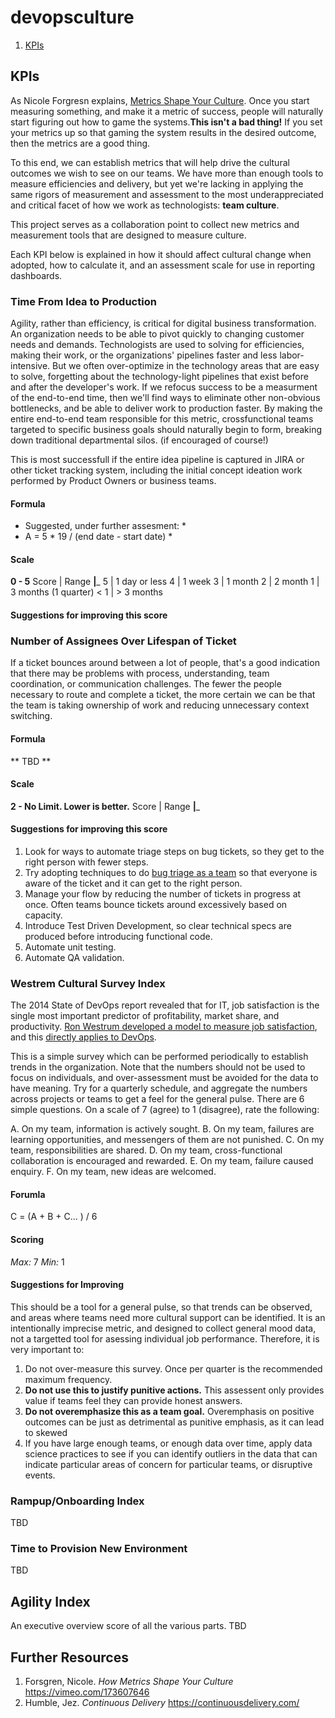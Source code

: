 # devopsculture

1. [KPIs](#kpis)

## KPIs <a id="kpis"></a>
As Nicole Forgresn explains, [Metrics Shape Your Culture](https://vimeo.com/173607646). Once you start measuring something, and make it a metric of success, people will naturally start figuring out how to game the systems.**This isn't a bad thing!** If you set your metrics up so that gaming the system results in the desired outcome, then the metrics are a good thing.

To this end, we can establish metrics that will help drive the cultural outcomes we wish to see on our teams. We have more than enough tools to measure efficiencies and delivery, but yet we're lacking in applying the same rigors of measurement and assessment to the most underappreciated and critical facet of how we work as technologists: **team culture**.

This project serves as a collaboration point to collect new metrics and measurement tools that are designed to measure culture.

Each KPI below is explained in how it should affect cultural change when adopted, how to calculate it, and an assessment scale for use in reporting dashboards.

### Time From Idea to Production
Agility, rather than efficiency, is critical for digital business transformation. An organization needs to be able to pivot quickly to changing customer needs and demands. Technologists are used to solving for efficiencies, making their work, or the organizations' pipelines faster and less labor-intensive. But we often over-optimize in the technology areas that are easy to solve, forgetting about the technology-light pipelines that exist before and after the developer's work. If we refocus success to be a measurment of the end-to-end time, then we'll find ways to eliminate other non-obvious bottlenecks, and be able to deliver work to production faster. By making the entire end-to-end team responsible for this metric, crossfunctional teams targeted to specific business goals should naturally begin to form, breaking down traditional departmental silos. (if encouraged of course!)

This is most successfull if the entire idea pipeline is captured in JIRA or other ticket tracking system, including the initial concept ideation work performed by Product Owners or business teams.

#### Formula
* Suggested, under further assesment: *
* A = 5 * 19 / (end date - start date) *

#### Scale
**0 - 5**
Score | Range
______|_______
5 | 1 day or less
4 | 1 week
3 | 1 month
2 | 2 month
1 | 3 months (1 quarter)
< 1 | > 3 months

#### Suggestions for improving this score

### Number of Assignees Over Lifespan of Ticket
If a ticket bounces around between a lot of people, that's a good indication that there may be problems with process, understanding, team coordination, or communication challenges. The fewer the people necessary to route and complete a ticket, the more certain we can be that the team is taking ownership of work and reducing unnecessary context switching.

#### Formula
** TBD **

#### Scale
**2 - No Limit. Lower is better.**
Score | Range
______|_______


#### Suggestions for improving this score
1. Look for ways to automate triage steps on bug tickets, so they get to the right person with fewer steps.
2. Try adopting techniques to do [bug triage as a team](https://softwareengineering.stackexchange.com/questions/293339/when-to-have-bug-triage-meetings-in-scrum-process) so that everyone is aware of the ticket and it can get to the right person.
3. Manage your flow by reducing the number of tickets in progress at once. Often teams bounce tickets around excessively based on capacity.
4. Introduce Test Driven Development, so clear technical specs are produced before introducing functional code.
5. Automate unit testing.
6. Automate QA validation.

### Westrem Cultural Survey Index
The 2014 State of DevOps report revealed that for IT, job satisfaction is the single most important predictor of profitability, market share, and productivity. [Ron Westrum developed a model to measure job satisfaction](https://qualitysafety.bmj.com/content/13/suppl_2/ii22), and this [directly applies to DevOps](https://continuousdelivery.com/implementing/culture/).

This is a simple survey which can be performed periodically to establish trends in the organization. Note that the numbers should not be used to focus on individuals, and over-assessment must be avoided for the data to have meaning. Try for a quarterly schedule, and aggregate the numbers across projects or teams to get a feel for the general pulse. There are 6 simple questions. On a scale of 7 (agree) to 1 (disagree), rate the following:

A. On my team, information is actively sought.
B. On my team, failures are learning opportunities, and messengers of them are not punished.
C. On my team, responsibilities are shared.
D. On my team, cross-functional collaboration is encouraged and rewarded.
E. On my team, failure caused enquiry.
F. On my team, new ideas are welcomed.

#### Forumla
C = (A + B + C... ) / 6

#### Scoring
*Max:* 7
*Min:* 1

#### Suggestions for Improving
This should be a tool for a general pulse, so that trends can be observed, and areas where teams need more cultural support can be identified. It is an intentionally imprecise metric, and designed to collect general mood data, not a targetted tool for asessing individual job performance. Therefore, it is very important to:

1. Do not over-measure this survey. Once per quarter is the recommended maximum frequency.
2. **Do not use this to justify punitive actions.** This assessent only provides value if teams feel they can provide honest answers. 
3. **Do not overemphasize this as a team goal.** Overemphasis on positive outcomes can be just as detrimental as punitive emphasis, as it can lead to skewed
4. If you have large enough teams, or enough data over time, apply data science practices to see if you can identify outliers in the data that can indicate particular areas of concern for particular teams, or disruptive events.

### Rampup/Onboarding Index
TBD

### Time to Provision New Environment
TBD

## Agility Index
An executive overview score of all the various parts.
TBD

## Further Resources
1. Forsgren, Nicole. *How Metrics Shape Your Culture* https://vimeo.com/173607646
2. Humble, Jez. *Continuous Delivery* https://continuousdelivery.com/